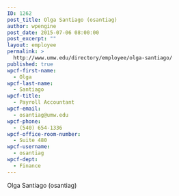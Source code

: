 ```yaml
---
ID: 1262
post_title: Olga Santiago (osantiag)
author: wpengine
post_date: 2015-07-06 08:00:00
post_excerpt: ""
layout: employee
permalink: >
  http://www.umw.edu/directory/employee/olga-santiago/
published: true
wpcf-first-name:
  - Olga
wpcf-last-name:
  - Santiago
wpcf-title:
  - Payroll Accountant
wpcf-email:
  - osantiag@umw.edu
wpcf-phone:
  - (540) 654-1336
wpcf-office-room-number:
  - Suite 480
wpcf-username:
  - osantiag
wpcf-dept:
  - Finance
---
```

Olga Santiago (osantiag)